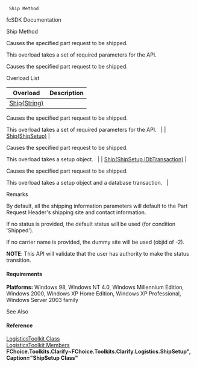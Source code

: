 ﻿     Ship Method                                                   

fcSDK Documentation

Ship Method

Causes the specified part request to be shipped.

This overload takes a set of required parameters for the API.

Causes the specified part request to be shipped.

Overload List

| Overload | Description |
| --- | --- |
| [Ship(String)](FChoice.Toolkits.Clarify~FChoice.Toolkits.Clarify.Logistics.LogisticsToolkit~Ship(String).md) | 
Causes the specified part request to be shipped.

This overload takes a set of required parameters for the API.   |
| [Ship(ShipSetup)](FChoice.Toolkits.Clarify~FChoice.Toolkits.Clarify.Logistics.LogisticsToolkit~Ship(ShipSetup).md) | 

Causes the specified part request to be shipped.

This overload takes a setup object.   |
| [Ship(ShipSetup,IDbTransaction)](FChoice.Toolkits.Clarify~FChoice.Toolkits.Clarify.Logistics.LogisticsToolkit~Ship(ShipSetup,IDbTransaction).md) | 

Causes the specified part request to be shipped.

This overload takes a setup object and a database transaction.   |

Remarks

By default, all the shipping information parameters will default to the Part Request Header's shipping site and contact information. 

If no status is provided, the default status will be used (for condition 'Shipped').

If no carrier name is provided, the dummy site will be used (objid of -2).

**NOTE**: This API will validate that the user has authority to make the status transition.

#### Requirements

**Platforms:** Windows 98, Windows NT 4.0, Windows Millennium Edition, Windows 2000, Windows XP Home Edition, Windows XP Professional, Windows Server 2003 family

See Also

#### Reference

[LogisticsToolkit Class](FChoice.Toolkits.Clarify~FChoice.Toolkits.Clarify.Logistics.LogisticsToolkit.md)  
[LogisticsToolkit Members](FChoice.Toolkits.Clarify~FChoice.Toolkits.Clarify.Logistics.LogisticsToolkit_members.md)  
**FChoice.Toolkits.Clarify~FChoice.Toolkits.Clarify.Logistics.ShipSetup", Caption="ShipSetup Class"**